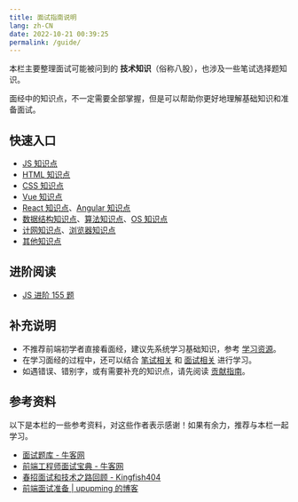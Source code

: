 ```yaml
---
title: 面试指南说明
lang: zh-CN
date: 2022-10-21 00:39:25
permalink: /guide/
---
```


本栏主要整理面试可能被问到的 **技术知识**（俗称八股），也涉及一些笔试选择题知识。

面经中的知识点，不一定需要全部掌握，但是可以帮助你更好地理解基础知识和准备面试。

## 快速入口

- [JS 知识点](/guide/js/points/)
- [HTML 知识点](/guide/html/points/)
- [CSS 知识点](/guide/css/points/)
- [Vue 知识点](/guide/vue/points/)
- [React 知识点](/guide/react-angular/react-points/)、[Angular 知识点](/guide/react-angular/angular-points/)
- [数据结构知识点](/guide/ds-algo-os/ds-points/)、[算法知识点](/guide/ds-algo-os/algo-points/)、[OS 知识点](/guide/ds-algo-os/os-points/)
- [计网知识点](/guide/cn-browser/cn-points/)、[浏览器知识点](/guide/cn-browser/browser-points/)
- [其他知识点](/guide/sundry/points/)

## 进阶阅读

- [JS 进阶 155 题](/guide/js/js-advanced-155/)

## 补充说明

- 不推荐前端初学者直接看面经，建议先系统学习基础知识，参考 [学习资源](/resources/)。
- 在学习面经的过程中，还可以结合 [笔试相关](/exam/) 和 [面试相关](/interview/) 进行学习。
- 如遇错误、错别字，或有需要补充的知识点，请先阅读 [贡献指南](/about/contribution/)。

## 参考资料

以下是本栏的一些参考资料，对这些作者表示感谢！如果有余力，推荐与本栏一起学习。

- [面试题库 - 牛客网](https://www.nowcoder.com/exam/interview)
- [前端工程师面试宝典 - 牛客网](https://www.nowcoder.com/tutorial/96/f5212664ab664984882b00635066ded2)
- [春招面试和技术之路回顾 - Kingfish404](https://blog.kingfish404.cn/posts/2021/04/review01)
- [前端面试准备 | upupming 的博客](https://upupming.site/2019/11/12/front-end-interview-preparation/)
